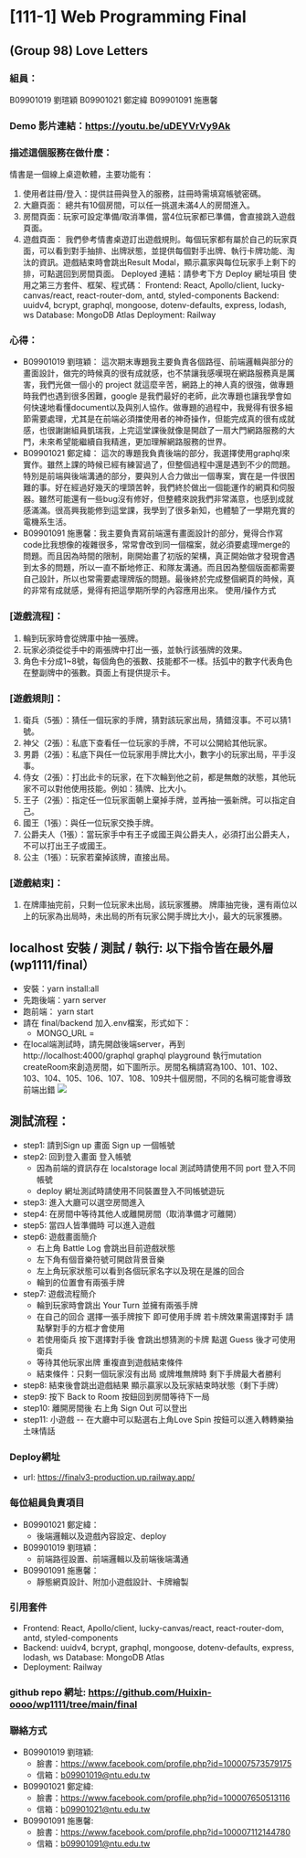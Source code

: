 # [111-1] Web Programming Final
## (Group 98) Love Letters
### 組員：
B09901019 劉瑄穎
B09901021 鄭定緯
B09901091 施惠馨
### Demo 影片連結：https://youtu.be/uDEYVrVy9Ak
### 描述這個服務在做什麼：
情書是一個線上桌遊軟體，主要功能有：
1. 使用者註冊/登入：提供註冊與登入的服務，註冊時需填寫帳號密碼。
2. 大廳頁面： 總共有10個房間，可以任一挑選未滿4人的房間進入。
3. 房間頁面：玩家可設定準備/取消準備，當4位玩家都已準備，會直接跳入遊戲頁面。
4. 遊戲頁面： 我們參考情書桌遊訂出遊戲規則。每個玩家都有屬於自己的玩家頁面，可以看到對手抽排、出牌狀態，並提供每個對手出牌、執行卡牌功能、淘汰的資訊。遊戲結束時會跳出Result Modal，顯示贏家與每位玩家手上剩下的排，可點選回到房間頁面。
Deployed 連結：請參考下方 Deploy 網址項目
使用之第三方套件、框架、程式碼：
Frontend: React, Apollo/client, lucky-canvas/react, react-router-dom, antd, styled-components
Backend: uuidv4, bcrypt, graphql, mongoose, dotenv-defaults, express, lodash, ws
Database: MongoDB Atlas
Deployment: Railway
### 心得：
* B09901019 劉瑄穎：
這次期末專題我主要負責各個路徑、前端邏輯與部分的畫面設計，做完的時候真的很有成就感，也不禁讓我感嘆現在網路服務真是厲害，我們光做一個小的 project 就這麼辛苦，網路上的神人真的很強，做專題時我們也遇到很多困難，google 是我們最好的老師，此次專題也讓我學會如何快速地看懂document以及與別人協作。做專題的過程中，我覺得有很多細節需要處理，尤其是在前端必須擋使用者的神奇操作，但能完成真的很有成就感，也很謝謝組員凱瑞我，上完這堂課後就像是開啟了一扇大門網路服務的大門，未來希望能繼續自我精進，更加理解網路服務的世界。
* B09901021 鄭定緯：
這次的專題我負責後端的部分，我選擇使用graphql來實作。雖然上課的時候已經有練習過了，但整個過程中還是遇到不少的問題。特別是前端與後端溝通的部分，要與別人合力做出一個專案，實在是一件很困難的事。好在經過好幾天的埋頭苦幹，我們終於做出一個能運作的網頁和伺服器。雖然可能還有一些bug沒有修好，但整體來說我們非常滿意，也感到成就感滿滿。很高興我能修到這堂課，我學到了很多新知，也體驗了一學期充實的電機系生活。
* B09901091 施惠馨：我主要負責寫前端還有畫面設計的部分，覺得合作寫code比我想像的複雜很多，常常會改到同一個檔案，就必須要處理merge的問題。而且因為時間的限制，剛開始畫了初版的架構，真正開始做才發現會遇到太多的問題，所以一直不斷地修正、和隊友溝通。而且因為整個版面都需要自己設計，所以也常需要處理牌版的問題。最後終於完成整個網頁的時候，真的非常有成就感，覺得有把這學期所學的內容應用出來。
使用/操作方式
### [遊戲流程]：
1. 輪到玩家時會從牌庫中抽一張牌。
2. 玩家必須從從手中的兩張牌中打出一張，並執行該張牌的效果。
3. 角色卡分成1~8號，每個角色的張數、技能都不一樣。括弧中的數字代表角色在整副牌中的張數。頁面上有提供提示卡。
### [遊戲規則]：
1. 衛兵（5張）：猜任一個玩家的手牌，猜對該玩家出局，猜錯沒事。不可以猜1號。
2. 神父（2張）：私底下查看任一位玩家的手牌，不可以公開給其他玩家。
3. 男爵（2張）：私底下與任一位玩家用手牌比大小，數字小的玩家出局，平手沒事。
4. 侍女（2張）：打出此卡的玩家，在下次輪到他之前，都是無敵的狀態，其他玩家不可以對他使用技能。例如：猜牌、比大小。
5. 王子（2張）：指定任一位玩家面朝上棄掉手牌，並再抽一張新牌。可以指定自己。
6. 國王（1張）：與任一位玩家交換手牌。
7. 公爵夫人（1張）：當玩家手中有王子或國王與公爵夫人，必須打出公爵夫人，不可以打出王子或國王。
8. 公主（1張）：玩家若棄掉該牌，直接出局。
### [遊戲結束]：
1. 在牌庫抽完前，只剩一位玩家未出局，該玩家獲勝。
牌庫抽完後，還有兩位以上的玩家為出局時，未出局的所有玩家公開手牌比大小，最大的玩家獲勝。

## localhost 安裝 / 測試 / 執行: 以下指令皆在最外層(wp1111/final）
  - 安裝：yarn install:all 
  - 先跑後端：yarn server
  - 跑前端： yarn start
  - 請在 final/backend 加入.env檔案，形式如下：
      - MONGO_URL = 
  - 在local端測試時，請先開啟後端server，再到 http://localhost:4000/graphql
  graphql playground 執行mutation createRoom來創造房間，如下圖所示。房間名稱請寫為100、101、102、103、104、105、106、107、108、109共十個房間，不同的名稱可能會導致前端出錯
  ![](https://i.imgur.com/7fJZv0w.png)

## 測試流程：
 - step1: 請到Sign up 畫面 Sign up 一個帳號
 - step2: 回到登入畫面 登入帳號 
    - 因為前端的資訊存在 localstorage local 測試時請使用不同 port 登入不同帳號
    - deploy 網址測試時請使用不同裝置登入不同帳號遊玩
 - step3: 進入大廳可以選空房間進入
 - step4: 在房間中等待其他人或離開房間（取消準備才可離開）
 - step5: 當四人皆準備時 可以進入遊戲
 - step6: 遊戲畫面簡介
    - 右上角 Battle Log 會跳出目前遊戲狀態
    - 左下角有個音樂符號可開啟背景音樂
    - 左上角玩家狀態可以看到各個玩家名字以及現在是誰的回合
    - 輪到的位置會有兩張手牌
 - step7: 遊戲流程簡介
    - 輪到玩家時會跳出 Your Turn 並擁有兩張手牌
    - 在自己的回合 選擇一張手牌按下 即可使用手牌 若卡牌效果需選擇對手 請點擊對手的方框才會使用
    - 若使用衛兵 按下選擇對手後 會跳出想猜測的卡牌 點選 Guess 後才可使用衛兵
    - 等待其他玩家出牌 重複直到遊戲結束條件
    - 結束條件：只剩一個玩家沒有出局 或牌堆無牌時 剩下手牌最大者勝利
 - step8: 結束後會跳出遊戲結果 顯示贏家以及玩家結束時狀態（剩下手牌）
 - step9: 按下 Back to Room 按鈕回到房間等待下一局
 - step10: 離開房間後 右上角 Sign Out 可以登出
 - step11: 小遊戲 -- 在大廳中可以點選右上角Love Spin 按鈕可以進入轉轉樂抽土味情話

### Deploy網址
* url: https://finalv3-production.up.railway.app/

### 每位組員負責項目 
* B09901021 鄭定緯：
  - 後端邏輯以及遊戲內容設定、deploy
* B09901019 劉瑄穎：
  - 前端路徑設置、前端邏輯以及前端後端溝通
* B09901091 施惠馨：
  - 靜態網頁設計、附加小遊戲設計、卡牌繪製

### 引用套件
* Frontend: 
React, Apollo/client, lucky-canvas/react, react-router-dom, antd, styled-components
* Backend: 
uuidv4, bcrypt, graphql, mongoose, dotenv-defaults, express, lodash, ws
Database: MongoDB Atlas
* Deployment: Railway

### github repo 網址: https://github.com/Huixin-oooo/wp1111/tree/main/final

### 聯絡方式
* B09901019 劉瑄穎:
  - 臉書：https://www.facebook.com/profile.php?id=100007573579175
  - 信箱：b09901019@ntu.edu.tw
* B09901021 鄭定緯:
  - 臉書：https://www.facebook.com/profile.php?id=100007650513116
  - 信箱：b09901021@ntu.edu.tw
* B09901091 施惠馨:
  - 臉書：https://www.facebook.com/profile.php?id=100007112144780
  - 信箱：b09901091@ntu.edu.tw
